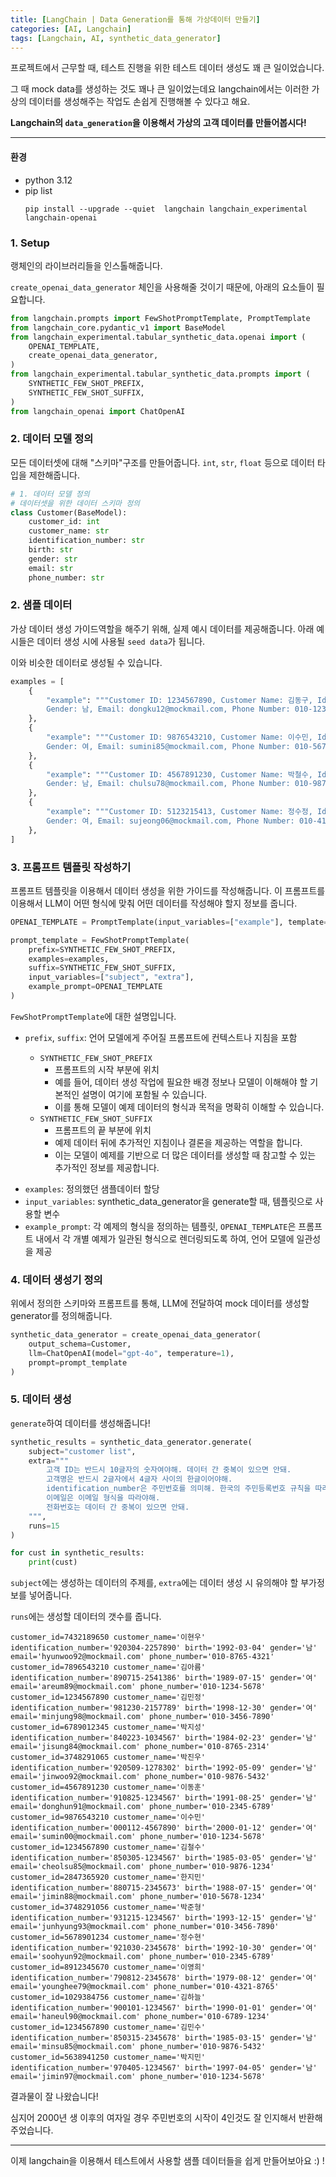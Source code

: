 ```yaml
---
title: [LangChain | Data Generation를 통해 가상데이터 만들기]
categories: [AI, Langchain]
tags: [Langchain, AI, synthetic_data_generator]		
---
```



프로젝트에서 근무할 때, 테스트 진행을 위한 테스트 데이터 생성도 꽤 큰 일이었습니다.

그 때 mock data를 생성하는 것도 꽤나 큰 일이었는데요 langchain에서는 이러한 가상의 데이터를 생성해주는 작업도 손쉽게 진행해볼 수 있다고 해요.

**Langchain의 `data_generation`을 이용해서 가상의 고객 데이터를 만들어봅시다!**

---

#### 환경

- python 3.12
- pip list
  ```
  pip install --upgrade --quiet  langchain langchain_experimental langchain-openai
  ```


### 1. Setup

랭체인의 라이브러리들을 인스톨해줍니다.

`create_openai_data_generator` 체인을 사용해줄 것이기 때문에, 아래의 요소들이 필요합니다.

```python
from langchain.prompts import FewShotPromptTemplate, PromptTemplate
from langchain_core.pydantic_v1 import BaseModel
from langchain_experimental.tabular_synthetic_data.openai import (
    OPENAI_TEMPLATE,
    create_openai_data_generator,
)
from langchain_experimental.tabular_synthetic_data.prompts import (
    SYNTHETIC_FEW_SHOT_PREFIX,
    SYNTHETIC_FEW_SHOT_SUFFIX,
)
from langchain_openai import ChatOpenAI
```


### 2. 데이터 모델 정의

모든 데이터셋에 대해 "스키마"구조를 만들어줍니다. `int`, `str`, `float` 등으로 데이터 타입을 제한해줍니다.

```python
# 1. 데이터 모델 정의
# 데이터셋을 위한 데이터 스키마 정의
class Customer(BaseModel):
    customer_id: int
    customer_name: str
    identification_number: str
    birth: str
    gender: str
    email: str
    phone_number: str
```


### 2. 샘플 데이터

가상 데이터 생성 가이드역할을 해주기 위해, 실제 예시 데이터를 제공해줍니다. 아래 예시들은 데이터 생성 시에 사용될 `seed data`가 됩니다.

이와 비슷한 데이터로 생성될 수 있습니다.

```python
examples = [
    {
        "example": """Customer ID: 1234567890, Customer Name: 김동구, Identification Number: 910101-1211324,
        Gender: 남, Email: dongku12@mockmail.com, Phone Number: 010-1234-1234"""
    },
    {
        "example": """Customer ID: 9876543210, Customer Name: 이수민, Identification Number: 850615-2177542,
        Gender: 여, Email: sumini85@mockmail.com, Phone Number: 010-5678-5678"""
    },
    {
        "example": """Customer ID: 4567891230, Customer Name: 박철수, Identification Number: 001220-3155232,
        Gender: 남, Email: chulsu78@mockmail.com, Phone Number: 010-9876-9876"""
    },
    {
        "example": """Customer ID: 5123215413, Customer Name: 정수정, Identification Number: 061211-4155232,
        Gender: 여, Email: sujeong06@mockmail.com, Phone Number: 010-4124-5125"""
    },
]
```

### 3. 프롬프트 템플릿 작성하기

프롬프트 템플릿을 이용해서 데이터 생성을 위한 가이드를 작성해줍니다. 이 프롬프트를 이용해서 LLM이 어떤 형식에 맞춰 어떤 데이터를 작성해야 할지 정보를 줍니다.

```python
OPENAI_TEMPLATE = PromptTemplate(input_variables=["example"], template="{example}")

prompt_template = FewShotPromptTemplate(
    prefix=SYNTHETIC_FEW_SHOT_PREFIX,
    examples=examples,
    suffix=SYNTHETIC_FEW_SHOT_SUFFIX,
    input_variables=["subject", "extra"],
    example_prompt=OPENAI_TEMPLATE
)

```

`FewShotPromptTemplate`에 대한 설명입니다.

- `prefix`, `suffix`: 언어 모델에게 주어질 프롬프트에 컨텍스트나 지침을 포함

  - `SYNTHETIC_FEW_SHOT_PREFIX`
    - 프롬프트의 시작 부분에 위치
    - 예를 들어, 데이터 생성 작업에 필요한 배경 정보나 모델이 이해해야 할 기본적인 설명이 여기에 포함될 수 있습니다.
    - 이를 통해 모델이 예제 데이터의 형식과 목적을 명확히 이해할 수 있습니다.

  * `SYNTHETIC_FEW_SHOT_SUFFIX`
    * 프롬프트의 끝 부분에 위치
    * 예제 데이터 뒤에 추가적인 지침이나 결론을 제공하는 역할을 합니다.
    * 이는 모델이 예제를 기반으로 더 많은 데이터를 생성할 때 참고할 수 있는 추가적인 정보를 제공합니다.

* `examples`: 정의했던 샘플데이터 할당
* `input_variables`: synthetic_data_generator을 generate할 때, 템플릿으로 사용할 변수
* `example_prompt`: 각 예제의 형식을 정의하는 템플릿, `OPENAI_TEMPLATE`은 프롬프트 내에서 각 개별 예제가 일관된 형식으로 렌더링되도록 하여, 언어 모델에 일관성을 제공


### 4. 데이터 생성기 정의

위에서 정의한 스키마와 프롬프트를 통해, LLM에 전달하여 mock 데이터를 생성할 generator를 정의해줍니다.

```python
synthetic_data_generator = create_openai_data_generator(
    output_schema=Customer,
    llm=ChatOpenAI(model="gpt-4o", temperature=1),
    prompt=prompt_template
)
```


### 5. 데이터 생성

`generate`하여 데이터를 생성해줍니다!

```python
synthetic_results = synthetic_data_generator.generate(
    subject="customer list",
    extra="""
        고객 ID는 반드시 10글자의 숫자여야해. 데이터 간 중복이 있으면 안돼.
        고객명은 반드시 2글자에서 4글자 사이의 한글이어야해.
        identification_number은 주민번호를 의미해. 한국의 주민등록번호 규칙을 따라서 생성해.
        이메일은 이메일 형식을 따라야해.
        전화번호는 데이터 간 중복이 있으면 안돼.
    """,
    runs=15
)

for cust in synthetic_results:
    print(cust)
```

`subject`에는 생성하는 데이터의 주제를, `extra`에는 데이터 생성 시 유의해야 할 부가정보를 넣어줍니다.

`runs`에는 생성할 데이터의 갯수를 줍니다.

```
customer_id=7432189650 customer_name='이현우' identification_number='920304-2257890' birth='1992-03-04' gender='남' email='hyunwoo92@mockmail.com' phone_number='010-8765-4321'
customer_id=7896543210 customer_name='김아름' identification_number='890715-2541386' birth='1989-07-15' gender='여' email='areum89@mockmail.com' phone_number='010-1234-5678'
customer_id=1234567890 customer_name='김민정' identification_number='981230-2157789' birth='1998-12-30' gender='여' email='minjung98@mockmail.com' phone_number='010-3456-7890'
customer_id=6789012345 customer_name='박지성' identification_number='840223-1034567' birth='1984-02-23' gender='남' email='jisung84@mockmail.com' phone_number='010-8765-2314'
customer_id=3748291065 customer_name='박진우' identification_number='920509-1278302' birth='1992-05-09' gender='남' email='jinwoo92@mockmail.com' phone_number='010-9876-5432'
customer_id=4567891230 customer_name='이동훈' identification_number='910825-1234567' birth='1991-08-25' gender='남' email='donghun91@mockmail.com' phone_number='010-2345-6789'
customer_id=9876543210 customer_name='이수민' identification_number='000112-4567890' birth='2000-01-12' gender='여' email='sumin00@mockmail.com' phone_number='010-1234-5678'
customer_id=1234567890 customer_name='김철수' identification_number='850305-1234567' birth='1985-03-05' gender='남' email='cheolsu85@mockmail.com' phone_number='010-9876-1234'
customer_id=2847365920 customer_name='한지민' identification_number='880715-2345673' birth='1988-07-15' gender='여' email='jimin88@mockmail.com' phone_number='010-5678-1234'
customer_id=3748291056 customer_name='박준형' identification_number='931215-1234567' birth='1993-12-15' gender='남' email='junhyung93@mockmail.com' phone_number='010-3456-7890'
customer_id=5678901234 customer_name='정수현' identification_number='921030-2345678' birth='1992-10-30' gender='여' email='soohyun92@mockmail.com' phone_number='010-2345-6789'
customer_id=8912345670 customer_name='이영희' identification_number='790812-2345678' birth='1979-08-12' gender='여' email='younghee79@mockmail.com' phone_number='010-4321-8765'
customer_id=1029384756 customer_name='김하늘' identification_number='900101-1234567' birth='1990-01-01' gender='여' email='haneul90@mockmail.com' phone_number='010-6789-1234'
customer_id=1234567890 customer_name='김민수' identification_number='850315-2345678' birth='1985-03-15' gender='남' email='minsu85@mockmail.com' phone_number='010-9876-5432'
customer_id=5638941250 customer_name='박지민' identification_number='970405-1234567' birth='1997-04-05' gender='남' email='jimin97@mockmail.com' phone_number='010-1234-5678'
```

결과물이 잘 나왔습니다!

심지어 2000년 생 이후의 여자일 경우 주민번호의 시작이 4인것도 잘 인지해서 반환해주었습니다.

---

이제 langchain을 이용해서 테스트에서 사용할 샘플 데이터들을 쉽게 만들어보아요 :) !
